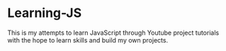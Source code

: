 # Learning-JS

This is my attempts to learn JavaScript through Youtube project tutorials with the hope to learn skills and build my own projects.
